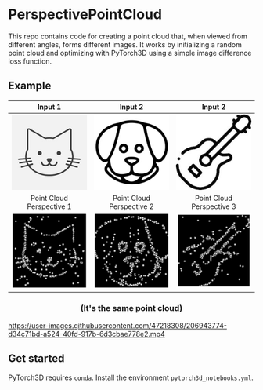 # PerspectivePointCloud

This repo contains code for creating a point cloud that, when viewed from different angles, forms different images. It works by initializing a random point cloud and optimizing with PyTorch3D using a simple image difference loss function.

## Example

| Input 1 | Input 2 | Input 2 |
|  :---:  |  :---:  |  :---:  |
| ![Cat Drawing](/images/cat_face_line_drawing.jpeg?raw=true "Cat Drawing") | ![Dog Drawing](/images/dog_face.jpeg?raw=true "Dog Drawing") | ![Guitar Drawing](/images/guitar_line_drawing.jpeg?raw=true "Guitar Drawing")
| Point Cloud Perspective 1  |  Point Cloud Perspective 2 |  Point Cloud Perspective 3 |
| ![Cat Point Cloud](/images/cat_point_cloud.png?raw=true "Cat Point Cloud") | ![Dog Point Cloud](/images/dog_point_cloud.png?raw=true "Dog Point Cloud") | ![GuitarOutput](/images/guitar_point_cloud.png?raw=true "Guitar Point Cloud") |

<h3 align="center">(It's the same point cloud)</h3>



https://user-images.githubusercontent.com/47218308/206943774-d34c71bd-a524-40fd-917b-6d3cbae778e2.mp4



## Get started

PyTorch3D requires `conda`. Install the environment `pytorch3d_notebooks.yml`.
